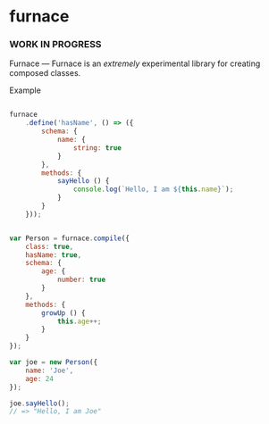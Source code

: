 furnace
=======

### WORK IN PROGRESS

Furnace — Furnace is an *extremely* experimental library for creating composed classes.


Example

```javascript

furnace
	.define('hasName', () => ({
		schema: {
			name: {
				string: true
			}
		},
		methods: {
			sayHello () {
				console.log(`Hello, I am ${this.name}`);
			}
		}
	}));


var Person = furnace.compile({
	class: true,
	hasName: true,
	schema: {
		age: {
			number: true
		}
	},
	methods: {
		growUp () {
			this.age++;
		}
	}
});

var joe = new Person({
	name: 'Joe',
	age: 24
});

joe.sayHello();
// => "Hello, I am Joe"


```


